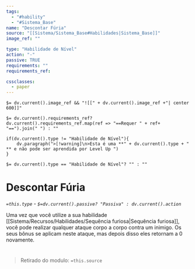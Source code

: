 ```yaml
---
tags:
  - "#hability"
  - "#Sistema_Base"
name: "Descontar Fúria"
source: "[[Sistema/Sistema_Base#Habilidades|Sistema_Base]]"
image_ref: ""

type: "Habilidade de Nível"
action: "-"
passive: TRUE
requirements: ""
requirements_ref:  

cssclasses:
  - paper
---
```

`$= dv.current().image_ref && "![[" + dv.current().image_ref +"| center 600]]"`


`$= dv.current().requirements_ref? dv.current().requirements_ref.map(ref => "==Requer " + ref+ "==").join(" ") : ""`

```dataviewjs
if(dv.current().type != "Habilidade de Nível"){
	dv.paragraph(">[!warning]\n>Esta é uma **" + dv.current().type + " ** e não pode ser aprendida por Level Up ")
}
```


`$= dv.current().type == "Habilidade de Nível"? "" : ""`
# Descontar Fúria
*`=this.type` - `$=dv.current().passive? "Passiva" : dv.current().action`*

Uma vez que você utilize a sua habilidade [[Sistema/Recursos/Habilidades/Sequência furiosa|Sequência furiosa]], você pode realizar qualquer ataque corpo a corpo contra um inimigo. Os seus bônus se aplicam neste ataque, mas depois disso eles retornam a 0 novamente.


#
> Retirado do modulo: `=this.source`